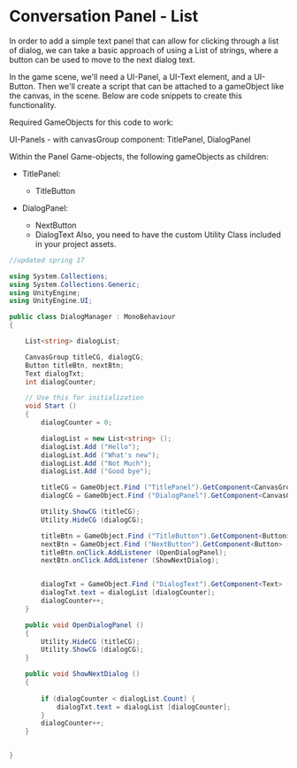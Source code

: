 # Conversation Panel - List  

In order to add a simple text panel that can allow for clicking through a list of dialog, we can take a basic approach of using a List of strings, where a button can be used to move to the next dialog text.

In the game scene, we'll need a UI-Panel, a UI-Text element, and a UI-Button.  Then we'll create a script that can be attached to a gameObject like the canvas, in the scene.  Below are code snippets to create this functionality.

Required GameObjects for this code to work:

UI-Panels - with canvasGroup component:  TitlePanel, DialogPanel

Within the Panel Game-objects, the following gameObjects as children:

- TitlePanel:
	- TitleButton
	
- DialogPanel:
	- NextButton
	- DialogText
Also, you need to have the custom Utility Class included in your project assets.	

```C#
//updated spring 17

using System.Collections;
using System.Collections.Generic;
using UnityEngine;
using UnityEngine.UI;

public class DialogManager : MonoBehaviour
{

	List<string> dialogList;

	CanvasGroup titleCG, dialogCG;
	Button titleBtn, nextBtn;
	Text dialogTxt;
	int dialogCounter;

	// Use this for initialization
	void Start ()
	{
		dialogCounter = 0;

		dialogList = new List<string> ();
		dialogList.Add ("Hello");
		dialogList.Add ("What's new");
		dialogList.Add ("Not Much");
		dialogList.Add ("Good bye");

		titleCG = GameObject.Find ("TitlePanel").GetComponent<CanvasGroup> ();
		dialogCG = GameObject.Find ("DialogPanel").GetComponent<CanvasGroup> ();

		Utility.ShowCG (titleCG);
		Utility.HideCG (dialogCG);

		titleBtn = GameObject.Find ("TitleButton").GetComponent<Button> ();
		nextBtn = GameObject.Find ("NextButton").GetComponent<Button> ();
		titleBtn.onClick.AddListener (OpenDialogPanel);
		nextBtn.onClick.AddListener (ShowNextDialog);


		dialogTxt = GameObject.Find ("DialogText").GetComponent<Text> ();
		dialogTxt.text = dialogList [dialogCounter];
		dialogCounter++;
	}

	public void OpenDialogPanel ()
	{
		Utility.HideCG (titleCG);
		Utility.ShowCG (dialogCG);
	}

	public void ShowNextDialog ()
	{
		
		if (dialogCounter < dialogList.Count) {
			dialogTxt.text = dialogList [dialogCounter];
		}
		dialogCounter++;
	}


}
```